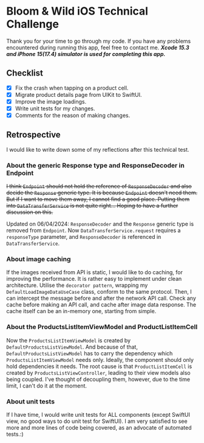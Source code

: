 # Bloom & Wild iOS Technical Challenge
Thank you for your time to go through my code. If you have any problems encountered during running this app, feel free to contact me.
***Xcode 15.3 and iPhone 15(17.4) simulator is used for completing this app.***

## Checklist

- [x] Fix the crash when tapping on a product cell.
- [x] Migrate product details page from UIKit to SwiftUI.
- [x] Improve the image loadings.
- [x] Write unit tests for my changes.
- [x] Comments for the reason of making changes.

## Retrospective
I would like to write down some of my reflections after this technical test.

### About the generic Response type and ResponseDecoder in Endpoint
~~I think `Endpoint` should not hold the reference of `ResponseDecoder` and also decide the `Response` generic type. It is because `Endpoint` doesn't need them. But if I want to move them away, I cannot find a good place. Putting them into `DataTransferService` is not quite right... Hoping to have a further discussion on this.~~

Updated on 06/04/2024:
`ResponseDecoder` and the `Response` generic type is removed from `Endpoint`. Now `DataTransferService.request` requires a `responseType` parameter, and `ResponseDecoder` is referenced in `DataTransferService`.

### About image caching
If the images received from API is static, I would like to do caching, for improving the performance. It is rather easy to implement under clean architecture. Utilise the `decorator pattern`, wrapping my `DefaultLoadImageDataUseCase` class, conform to the same protocol. Then, I can intercept the message before and after the network API call. Check any cache before making an API call, and cache after image data response. The cache itself can be an in-memory one, starting from simple.

### About the ProductsListItemViewModel and ProductListItemCell
Now the `ProductsListItemViewModel` is created by `DefaultProductsListViewModel`. And because of that, `DefaultProductsListViewModel` has to carry the dependency which `ProductsListItemViewModel` needs only. Ideally, the component should only hold dependencies it needs. The root cause is that `ProductListItemCell` is created by `ProductsListViewController`, leading to their view models also being coupled. I've thought of decoupling them, however, due to the time limit, I can't do it at the moment.

### About unit tests
If I have time, I would write unit tests for ALL components (except SwiftUI view, no good ways to do unit test for SwiftUI). I am very satisfied to see more and more lines of code being covered, as an advocate of automated tests.:)
